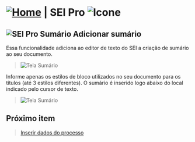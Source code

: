 # [![Home](../img/home.png)](../) |  SEI Pro ![Icone](../img/icon-32.png)

## ![SEI Pro Sumário](../img/icon-sumario.png) Adicionar sumário

Essa funcionalidade adiciona ao editor de texto do SEI a criação de sumário ao seu documento.

> ![Tela Sumário](../img/tela-sumario.gif) 

Informe apenas os estilos de bloco utilizados no seu documento para os títulos (até 3 estilos diferentes). O sumário é inserido logo abaixo do local indicado pelo cursor de texto.

> ![Tela Sumário](../img/tela-sumario2_.gif) 

## Próximo item

> [Inserir dados do processo](./DADOSPROCESSO.md)
